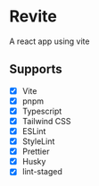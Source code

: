 # Revite

A react app using vite

## Supports

- [x] Vite
- [x] pnpm
- [x] Typescript
- [x] Tailwind CSS
- [x] ESLint
- [x] StyleLint
- [x] Prettier
- [x] Husky
- [x] lint-staged
